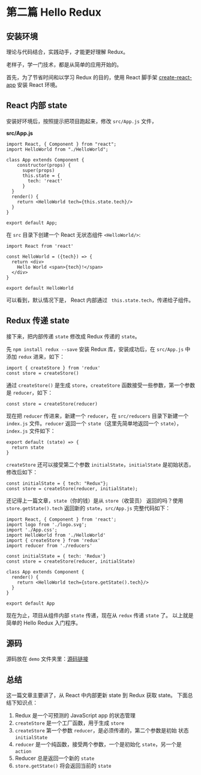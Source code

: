 # 第二篇 Hello Redux

## 安装环境
理论与代码结合，实践动手，才能更好理解 Redux。

老样子，学一门技术，都是从简单的应用开始的。

首先，为了节省时间和以学习 Redux 的目的，使用 React 脚手架 [create-react-app](https://github.com/facebook/create-react-app) 安装 React 环境。

## React 内部 state

安装好环境后，按照提示把项目跑起来，修改 ```src/App.js``` 文件，

**src/App.js**

```
import React, { Component } from "react";
import HelloWorld from "./HelloWorld";

class App extends Component {
    constructor(props) {
      super(props)
      this.state = {
        tech: 'react'
      }
  }
  render() {
    return <HelloWorld tech={this.state.tech}/>
  }
}

export default App;
```

在 `src` 目录下创建一个 React 无状态组件 `<HelloWorld/>`:

```
import React from 'react'

const HelloWorld = ({tech}) => {
  return <div>
    Hello World <span>{tech}!</span>
  </div>
}

export default HelloWorld
```

可以看到，默认情况下是， React 内部通过 ``` this.state.tech```，传递给子组件。

## Redux 传递 state

接下来，把内部传递 `state` 修改成 Redux 传递的 `state`。

先 ```npm install redux --save``` 安装 Redux 库，安装成功后，在 ```src/App.js``` 中添加 ```redux``` 进来，如下：

```
import { createStore } from 'redux'
const store = createStore() 
```

通过 ```createStore()``` 是生成 `store`，`createStore` 函数接受一些参数，第一个参数是 `reducer`，如下：

```
const store = createStore(reducer) 
```

现在把 `reducer` 传进来，新建一个 `reducer`，在 `src/reducers` 目录下新建一个 `index.js` 文件。`reducer` 返回一个 `state`（这里先简单地返回一个 `state`），`index.js` 文件如下：

```
export default (state) => {
  return state
}
```

`createStore` 还可以接受第二个参数 `initialState`，`initialState` 是初始状态，修改后如下：

```
const initialState = { tech: "Redux"};
const store = createStore(reducer, initialState);
```

还记得上一篇文章，`state`（你的钱）是从 `store`（收营员） 返回的吗？使用 `store.getState().tech` 返回新的 `state`，`src/App.js` 完整代码如下：

```
import React, { Component } from 'react';
import logo from './logo.svg';
import './App.css';
import HelloWorld from './HelloWorld'
import { createStore } from 'redux'
import reducer from './reducers'

const initialState = { tech: 'Redux'}
const store = createStore(reducer, initialState)

class App extends Component {
  render() {
    return <HelloWorld tech={store.getState().tech}/>
  }
}

export default App
```

现在为止，项目从组件内部 `state` 传递，现在从 `redux` 传递 `state` 了。
以上就是简单的 Hello Redux 入门程序。

## 源码

源码放在 `demo` 文件夹里：[源码链接](https://github.com/hankzhuo/redux-guide/tree/master/demo/demo1)

## 总结
这一篇文章主要讲了，从 React 中内部更新 state 到 Redux 获取 state。
下面总结下知识点：

1. Redux 是一个可预测的 JavaScript app 的状态管理
2. `createStore` 是一个工厂函数，用于生成 `store`
3. `createStore` 第一个参数 `reducer`，是必须传递的，第二个参数是初始 状态 `initialState`
4. `reducer` 是一个纯函数，接受两个参数，一个是初始化 `state`，另一个是 `action`
5. Reducer 总是返回一个新的 `state`
6. `store.getState()` 将会返回当前的 `state`
